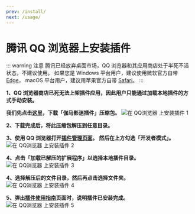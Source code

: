 ```yaml
---
prev: /install/
next: /usage/
---
```


# 腾讯 QQ 浏览器上安装插件

::: warning 注意
腾讯已经放弃桌面市场，QQ 浏览器和其应用商店处于半死不活状态，不建议使用。
如果您是 Windows 平台用户，建议使用微软官方自带 [Edge](/install/installOnEdge/)，
macOS 平台用户，建议用苹果官方自带 [Safari](/install/installOnSafari/)。
:::

**1、QQ 浏览器商店已死无法上架插件应用，因此用户只能通过加载本地插件的方式手动安装。**

**我们先点击[这里](https://share.weiyun.com/rWXs6Evl)，下载「伽马影迷插件」压缩包。**
![在 QQ浏览器 上安装插件 1](/assets/install.qqbrowser.1.png)

**2、下载完成后，将此压缩包解压到任意目录。**

**3、使用 QQ 浏览器打开[插件管理页面](qqbrowser://extensions/manage)。**
**然后在上方勾选「开发者模式」。**
![在 QQ浏览器 上安装插件 2](/assets/install.qqbrowser.2.png)

**4、点击「加载已解压的扩展程序」以选择本地插件目录。**
![在 QQ浏览器 上安装插件 3](/assets/install.qqbrowser.3.png)

**4、选择解压后的文件目录，然后再点击选择文件夹。**
![在 QQ浏览器 上安装插件 4](/assets/install.qqbrowser.4.png)

**5、弹出[插件使用指南](https://v2.ext.ggt1024.com/usage/)页面时，说明插件已安装完成。**
![在 QQ浏览器 上安装插件 5](/assets/install.qqbrowser.5.png)
